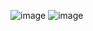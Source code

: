 ![image](https://github.com/user-attachments/assets/5f238f8d-25a4-4fd2-a329-c110c501e972)
![image](https://github.com/user-attachments/assets/4e515a80-1bab-483f-88d0-893920847b71)
